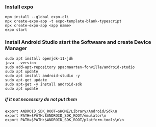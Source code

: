 ### Install expo

```npm install --global expo-cli```<br/>
```npx create-expo-app -t expo-template-blank-typescript```<br/>
```npx create-expo-app <app name>```<br/>
```expo start```<br/>

### Install Android Studio start the Softwaare and create Device Manager
```sudo apt install openjdk-11-jdk```<br/>
```java --version```<br/>
```sudo add-apt-repository ppa:maarten-fonville/android-studio```<br/>
```sudo apt update```<br/>
```sudo apt install android-studio -y```<br/>
```sudo apt-get update```<br/>
```sudo apt-get -y install android-sdk```<br/>
```sudo apt update```<br/>

##### if it not necessary do not put them
```export ANDROID_SDK_ROOT=$HOME/Library/Android/Sdk\n```<br/>
```export PATH=$PATH:$ANDROID_SDK_ROOT/emulator\n```<br/>
```export PATH=$PATH:$ANDROID_SDK_ROOT/platform-tools\n\n```<br/>


